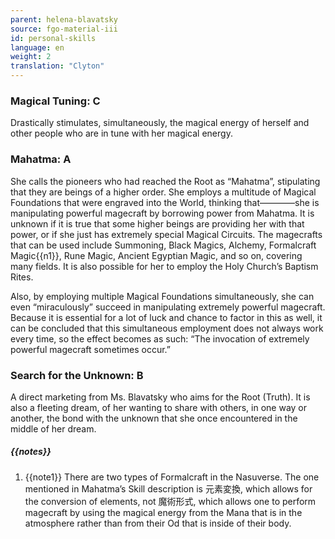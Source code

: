 ```yaml
---
parent: helena-blavatsky
source: fgo-material-iii
id: personal-skills
language: en
weight: 2
translation: "Clyton"
---
```


### Magical Tuning: C

Drastically stimulates, simultaneously, the magical energy of herself and other people who are in tune with her magical energy.

### Mahatma: A

She calls the pioneers who had reached the Root as “Mahatma”, stipulating that they are beings of a higher order. She employs a multitude of Magical Foundations that were engraved into the World, thinking that————she is manipulating powerful magecraft by borrowing power from Mahatma. It is unknown if it is true that some higher beings are providing her with that power, or if she just has extremely special Magical Circuits. The magecrafts that can be used include Summoning, Black Magics, Alchemy, Formalcraft Magic{{n1}}, Rune Magic, Ancient Egyptian Magic, and so on, covering many fields. It is also possible for her to employ the Holy Church’s Baptism Rites.

Also, by employing multiple Magical Foundations simultaneously, she can even “miraculously” succeed in manipulating extremely powerful magecraft. Because it is essential for a lot of luck and chance to factor in this as well, it can be concluded that this simultaneous employment does not always work every time, so the effect becomes as such: “The invocation of extremely powerful magecraft sometimes occur.”

### Search for the Unknown: B

A direct marketing from Ms. Blavatsky who aims for the Root (Truth). It is also a fleeting dream, of her wanting to share with others, in one way or another, the bond with the unknown that she once encountered in the middle of her dream.

##### {{notes}}

1. {{note1}} There are two types of Formalcraft in the Nasuverse. The one mentioned in Mahatma’s Skill description is 元素変換, which allows for the conversion of elements, not 魔術形式, which allows one to perform magecraft by using the magical energy from the Mana that is in the atmosphere rather than from their Od that is inside of their body.
